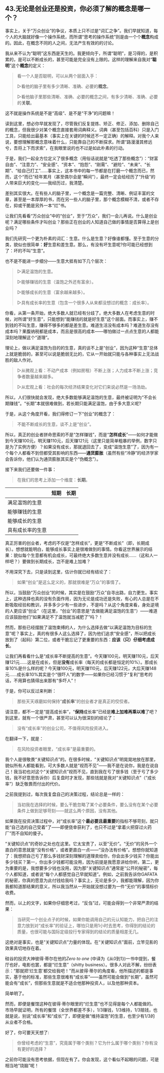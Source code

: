 ## 43.无论是创业还是投资，你必须了解的概念是哪一个？

事实上，关于“万众创业”的争议，本质上只不过是“词汇之争”。我们早就知道，每个人的大脑就好像一个操作系统，而所谓“思考的操作系统”则是由一个个**概念**构成的。因此，在概念不同的人之间，无法产生有效的的讨论。

我从来不认为“聪明”这东西是天生的。我更倾向于，所谓“聪明”，是习得的，是积累的，是可以不断成长的，甚至可能是完全没有上限的。这样的理解来自我对“**聪明**”这个**概念**的定义：

> 看一个人是否聪明，可以从两个层面入手：
>
> ▷看他的脑子里有多少清晰、准确、必要的**概念**。
>
> ▷看他脑子里那些清晰、准确、必要的概念之间，有多少清晰、准确、必要的**关联**。

这不就是操作系统是不是“高级”、是不是“干净”的问题嘛！

读到这里，想必你早就发现了，尽管我们反复提炼、矫正、修正、添加、删除自己的概念，但我很少对某个概念直接套用词典释义。词典（甚至包括百科）只是入门工具，只能给出最基本（事实上在关键的时候还不一定正确）的解释。对我个人来说，要想理解那概念意味着什么，只能靠自己的不断探求。所谓“路漫漫其修远兮，吾将上下而求索”，在我眼里说的也不过是如此朴素的行动。

于是，我们一起全方位定义了很多概念（用俗话说就是“吃透了那些概念”）：“财富自由”、“注意力”、“安全感”、“资本”、“抱怨”、“刚需”、“避险”、“未来”、“长期”、“给自己打工”……事实上，这本书中的每一节都是在打磨一个概念而已，然而，这个“而已”经年累月（甚至偶尔会是“瞬间”），最终一定会给经历了“升级”的人带来巨大的变化——我经历过，我清楚。

差别其实很大。在有些人的脑子里，一个概念是一篇完整、清晰、例证丰富的文章，甚至是一本厚厚的书，而在另一些人的脑子里，那个概念模糊不清，或者不存在，抑或干脆是另外一本“烂”书。

让我们先看看“万众创业”中的“创业”，至于“万众”，我们一会儿再说。什么是创业呢？满足哪些条件才叫创业？那些正在创业的人知道自己做的事情是否算得上是创业吗？

我们先研究一个更为朴素的词汇：生意。什么是生意？好像谁都懂。至于生意的分类，貌似也很简单：**好**生意和差生意。那么，有没有坏生意呢?你可能已经想到了：坏的不叫“生意”。

也不是不能进一步细分——生意大抵有如下几个层次：

> ▷满足温饱的生意。
>
> ▷能够赚钱的生意（温饱之外还有富余）。
>
> ▷能够成长的生意（富余越来越多）。
>
> ▷具有成长率的生意（包含一个很多人从来都没想过的概念：成长率）。

你看，从第一条开始，绝大多数人就已经有分歧了。绝大多数人在考虑生意的时候，对所谓“好生意”，只能想到“能赚钱的就是好生意”这个层面。而事实上，赚不到钱的不叫生意，赚得不够多的都是差生意。难道生活没有成本吗？难道生存没有成本吗？果腹纳税都是成本，而且是很高的成本——哪怕做过一点点生意的人都能深刻地理解这个“道理”。

理论上，做以满足温饱为目的的生意，真的谈不上是“创业”，因为这种“生意”总体上就是脆弱的，甚至可以说是脆弱无比的，它从一开始就只能与各种事实上无法战胜的敌人作对。

> ▷从微观上看：不动产成本（例如房租）不断上涨；人力成本不断上涨；竞争者数量越来越多。
>
> ▷从宏观上看：社会的每次经济结果变化对它们来说必然是一场浩劫。

所以，人们很快就会发现，绝大多数能够满足温饱的生意，最终被证明为“不会长期赚钱”。“长期”本就很难做到，若长期只能满足温饱，由于多大意义呢?

于是，从这个角度开看，我们得修订一下“创业”的概念了：

> 不能不断成长的生意，谈不上是“创业”。

所以，真正的创业者拼命思索的不是“怎样赚钱”，而是“**怎样成长**”——如何才能做到今天赚100元，明天赚110元，后天赚121元（这里只是简单粗暴的举例，数字只是为了实例方便）？如果没有成长，那就退回去了，变成“温饱生意”了，因为有一个每个人都看不到但都受其影响的东西——**通货膨胀**（虽然有些“冷静”的经济学家会告诉你，他们认为通货膨胀其实是个“伪概念”）。

接下来我们还要做一件事：

> 在我们的思考上添加一个维度：**长期**。

|                  | 短期 | 长期 |
| ---------------- | ---- | ---- |
| 满足温饱的生意   |      |      |
| 能够赚钱的生意   |      |      |
| 能够成长的生意   |      |      |
| 具有成长率的生意 |      |      |

真正厉害的创业者，考虑的不仅是“怎样成长”，更是“不断成长”（即，长期成长）。想想就能明白，能够成长事实上是很难做到的事情。你看这世界展示的结果：貌似每个生意都有机会成长，可最终绝大多数生意并没有成长……（这和人一样吧？）要做到长期成长，岂不是难上加难？

不用深究下去，只是读到这里，估计你就已经有结论了：

> 如果“创业”是这么定义的，那就很难是“万众”的事情了。

所以，当鼓励“万众创业”的时候，其实是在鼓励“万众”自寻出路，自力更生。事实上，这种选择也真的没有负面作用，因为无论是成功还是失败，有心的人总是在不断吸取经验和教训，并多多少少有一些进步，不是吗？从这个角度来看，身处逆境的人更应该“创业”（在这里，“创业”的意思是“去做能满足温饱的生意”）——难道应该鼓励他们“如果满足不了温饱就当减肥了”吗？！

然而，那些已经摆脱了温饱束缚的人，为什么选择去做“以满足温饱为目标的生意”呢？事实上，真的有很多人这么选择了，因为他们追求“安全感”，所以把成长放到了（起码）第二位，或者干脆忘记了更重要的东西：**应该（只）仔细考虑成长**。

让我们再看看什么是“成长率不断提高的生意”。今天赚100元，明天赚110元，后天赚121元……这是在成长，但是**没有**成长率（每天的成长都是恒定的10%）。那成长率10%是什么样的呢？今天赚100元，明天赚110元，后天赚122元，大后天赚148元……成长率10%其实是个“很吓人”的数字——如果你已经习惯于“复利”思考的话，不用算也猜得出来那有“多吓人”！

于是，你可以反过来判断：

> 那些天天琢磨如何保持“**成长率**”的创业者才是真正的佼佼者。

请注意，都不一定是“提高成长率”，“**保持**成长率”已经是**难上加难再乘以难**了吧？到这里，就有一个很严肃，甚至可以认为很深刻的结论了：

> 没有“成长率”的创业公司，不值得风险投资进入。

在翻译一下，就是：

> 在风险投资者眼里，“成长率”是最重要的。

我个人是很敬畏“关键知识点”的。在很多时候，“关键知识点”明晃晃地放在那里，貌似所有人都能看到，可大多数人就是“视而不见”——我不是在说你，我是在说自己！我当初也对这个“关键知识点”视而不见，直到我在亏了很多钱（至于亏了多少钱，我不好意思告诉你）后复盘时才发现，那些钱就是我对“关键知识点”（“成长率”）缺乏敬畏而付出的代价。

之前我提到过，每次我复盘自己的决策过程，结论总是一样的：

> 当初我在选择的时候，要么干脆忽略了某个必要条件，要么没有在某个必要条件上做到足够苛刻——就这么两个原因，没有其他。

如果我在投资决策过程中，对“成长率”这个**最必要且最重要**的指标不够苛刻，就只能“自己选的自己受着”了——即便侥幸获利了，也只不过是“拿着火把穿过火药厂”而不自知的傻子。

“关键知识点”的奇妙之处也在这里。它太宝贵了，以至“无价”。“无价”的另外一个直白的意思就是“没有价格”，或者更直白一点——“没办法有价格”。想想你就知道了：我想把自己亏了那么多钱财深刻理解的道理卖给你，你会出多少钱买？你能出多少钱买？第一，你出多少钱都可能没用，因为前提是我愿意讲给你听。第二，更为重要的是，我想要多少钱也没用，因为那“关键知识点”通常是“公开的秘密”，每个人都知道，或者说“每个人都感觉自己早就知道”。例如，之前我告诉你GAFATA的秘密，你真的愿意为此付钱给我吗？事实上，无论是多少，我都能理解，因为你我都知道那结果的意义，所以我当然从一开始就没想过要为一件“无价”的事情标价收费。

然而，以上的文字，如果你仔细思考过，“反刍”过，可能会得到一个非常严肃的结果：

> 当研究一个创业点子的时候，如果你能调用自己的元认知能力，把自己的注意力放到对“成长率”的验证上，哪怕只是用1小时去思考，你得到的结论的质量，也很可能与国际定级投行专家得到的结论的质量相差无几。

这绝对是事实，也是“关键知识点”力量的体现。在“关键知识点”面前，立竿见影的效果真切地存在着。

硅谷的投资大神彼得·蒂尔在他的*Zero to one* (中译为《从0到1》)一书中提到，餐厅也好，电影也罢，都是“烂生意”（shitty business）。很多人对此不解，纷纷表示：“那就把‘烂生意’都交给我吧！”而从彼得·蒂尔的角度看，他所描述的都是事实，基于他的标准，那些生意很难有“成长率”——虽然可能会做到“长期”，虽然可能会有“成长”，但那些生意就是不适合他那种投资人，以及他那种资本。

简单明了。

然而，即便是餐馆这种在彼得·蒂尔眼里的“烂生意”也不见得是每个人都能做的。市场早就证明，所有的餐馆（全世界都差不多），1/3赚钱，1/3维持，1/3赔钱，也就是说，别说“成长率”和“成长”了，即便是做“维持温饱”的生意，也至少有1/3的从业者不合格。

好了，你可要天天想了:

> 你曾经考虑的“生意”，究竟属于哪个类别？它为什么属于哪个类别？你有没有更好的选择？

之前你可能没有思考依据，但现在有了。你会发现，这个看似不起眼的问题，可是相当地“烧脑”呢！
